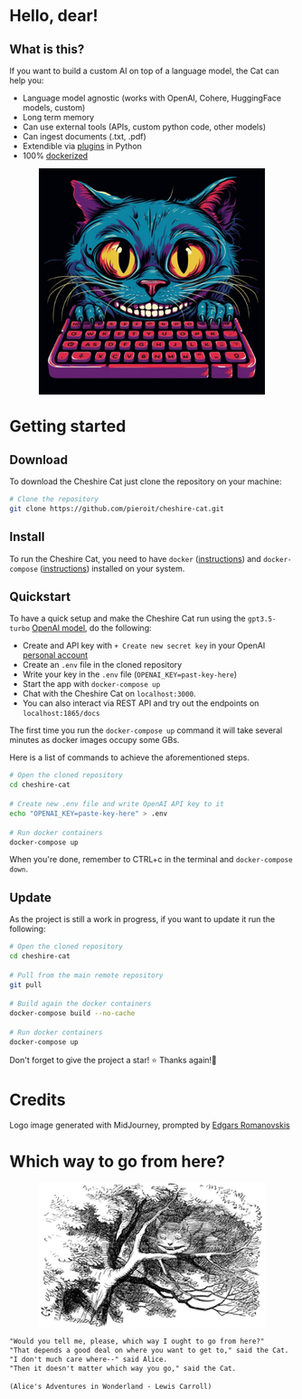 # Hello, dear!


## What is this?

If you want to build a custom AI on top of a language model, the Cat can help you:

- Language model agnostic (works with OpenAI, Cohere, HuggingFace models, custom)
- Long term memory
- Can use external tools (APIs, custom python code, other models)
- Can ingest documents (.txt, .pdf)
- Extendible via [plugins](plugins/plugins.md) in Python
- 100% [dockerized](https://docs.docker.com/get-docker/)

<p align="center">
    <img align="center" src=assets/img/cheshire-cat-mj.png width=400px alt="Cheshire Cat logo generated by Midjourney">
</p>

# Getting started

## Download
To download the Cheshire Cat just clone the repository on your machine:

```bash
# Clone the repository
git clone https://github.com/pieroit/cheshire-cat.git
```

## Install
To run the Cheshire Cat, you need to have `docker` ([instructions](https://docs.docker.com/engine/install/)) and `docker-compose` ([instructions](https://docs.docker.com/compose/install/)) installed on your system.

## Quickstart
To have a quick setup and make the Cheshire Cat run using the `gpt3.5-turbo` [OpenAI model](https://platform.openai.com/docs/models/gpt-3-5), do the following:

- Create and API key with `+ Create new secret key` in your OpenAI [personal account](https://platform.openai.com/account/api-keys)
- Create an `.env` file in the cloned repository
- Write your key in the `.env` file (`OPENAI_KEY=past-key-here`)
- Start the app with `docker-compose up`
- Chat with the Cheshire Cat on `localhost:3000`.
- You can also interact via REST API and try out the endpoints on `localhost:1865/docs`

The first time you run the `docker-compose up` command it will take several minutes as docker images occupy some GBs.

Here is a list of commands to achieve the aforementioned steps.

```bash
# Open the cloned repository
cd cheshire-cat

# Create new .env file and write OpenAI API key to it
echo "OPENAI_KEY=paste-key-here" > .env

# Run docker containers
docker-compose up
```
When you're done, remember to CTRL+c in the terminal and `docker-compose down`.

## Update
As the project is still a work in progress, if you want to update it run the following:
```bash
# Open the cloned repository
cd cheshire-cat

# Pull from the main remote repository
git pull

# Build again the docker containers
docker-compose build --no-cache

# Run docker containers
docker-compose up
```
Don't forget to give the project a star! ⭐ Thanks again!🙏

[//]: # (## Roadmap)

[//]: # ()
[//]: # (- QA / tests)

[//]: # (- docs and tutorials)

[//]: # (- online demo)

[//]: # (- voice interface)

[//]: # (- more plugins shipped by default)

[//]: # (- &#40;surprise!!!&#41; PURR)

[//]: # ()
[//]: # (## Contributing)

[//]: # ()
[//]: # (If you have a suggestion that would make this better, open an issue and we can reason about it.)

[//]: # (If you want to contribute code, fork the repo and create a pull request.)

[//]: # ()
[//]: # (1. Try out the Cat)

[//]: # (1. Fork the Project)

[//]: # (2. Create your Feature Branch &#40;`git checkout -b feature/AmazingFeature`&#41;)

[//]: # (3. Commit your Changes &#40;`git commit -m 'Add some AmazingFeature'`&#41;)

[//]: # (4. Push to the Branch &#40;`git push origin feature/AmazingFeature`&#41;)

[//]: # (5. Open a Pull Request &#40;&#40;if it contains lots of code, please discuss it beforehand opening a issue&#41;&#41;)

[//]: # ()
[//]: # (You can start simply by:)

[//]: # (- Making tutorials and docs)

[//]: # (- Sharing on social media)

[//]: # ()
[//]: # (Don't forget to give the project a star! ⭐ Thanks again!🙏)

# Credits

Logo image generated with MidJourney, prompted by [Edgars Romanovskis](https://www.linkedin.com/in/edgars-romanovskis-b28826259/)

# Which way to go from here?

<p align="center">
    <img align="center" src=assets/img/cheshire-cat-tree-shade.jpg width=400px alt="Wikipedia picture of the Cheshire Cat">
</p>

    "Would you tell me, please, which way I ought to go from here?"
    "That depends a good deal on where you want to get to," said the Cat.
    "I don't much care where--" said Alice.
    "Then it doesn't matter which way you go," said the Cat.

    (Alice's Adventures in Wonderland - Lewis Carroll)

